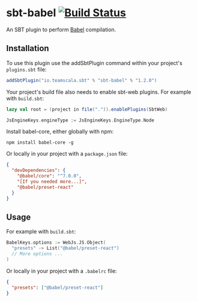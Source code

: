 # sbt-babel [![Build Status](https://travis-ci.org/zenato/sbt-babel.svg?branch=master)](https://travis-ci.org/zenato/sbt-babel)

An SBT plugin to perform [Babel](http://babeljs.io) compilation.


Installation
------------

To use this plugin use the addSbtPlugin command within your project's `plugins.sbt` file:

```scala
addSbtPlugin("io.teamscala.sbt" % "sbt-babel" % "1.2.0")
```

Your project's build file also needs to enable sbt-web plugins. For example with `build.sbt`:

```scala
lazy val root = (project in file(".")).enablePlugins(SbtWeb)

JsEngineKeys.engineType := JsEngineKeys.EngineType.Node
```

Install babel-core, either globally with npm:

```shell
npm install babel-core -g
```

Or locally in your project with a `package.json` file:

```json
{
  "devDependencies": {
    "@babel/core": "^7.0.0",
    "[If you needed more...]",
    "@babel/preset-react"
  }
}
```

Usage
------------

For example with `build.sbt`:
```scala
BabelKeys.options := WebJs.JS.Object(
  "presets" -> List("@babel/preset-react")
  // More options ...
)
```

Or locally in your project with a `.babelrc` file:
```json
{
  "presets": ["@babel/preset-react"]
}
```
